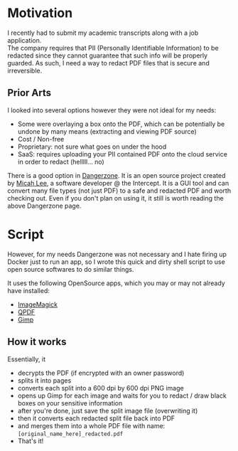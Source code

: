 # Motivation

I recently had to submit my academic transcripts along with a job application.  
The company requires that PII (Personally Identifiable Information) to be redacted since they cannot guarantee that such info will be properly guarded.
As such, I need a way to redact PDF files that is secure and irreversible.

## Prior Arts

I looked into several options however they were not ideal for my needs:

-   Some were overlaying a box onto the PDF, which can be potentially be undone by many means (extracting and viewing PDF source)
-   Cost / Non-free
-   Proprietary: not sure what goes on under the hood
-   SaaS: requires uploading your PII contained PDF onto the cloud service in order to redact (helllll... no)

There is a good option in [Dangerzone](https://dangerzone.rocks/about.html). It is an open source project created by [Micah Lee](https://theintercept.com/staff/micah-lee/), a software developer @ the Intercept.
It is a GUI tool and can convert many file types (not just PDF) to a safe and redacted PDF and worth checking out. Even if you don't plan on using it, it still is worth reading the above Dangerzone page.

# Script

However, for my needs Dangerzone was not necessary and I hate firing up Docker just to run an app, so I wrote this quick and dirty shell script to use open source softwares to do similar things.

It uses the following OpenSource apps, which you may or may not already have installed:

-   [ImageMagick](https://imagemagick.org/index.php)
-   [QPDF](https://qpdf.readthedocs.io/en/stable/)
-   [Gimp](https://www.gimp.org/)

## How it works

Essentially, it

-   decrypts the PDF (if encrypted with an owner password)
-   splits it into pages
-   converts each split into a 600 dpi by 600 dpi PNG image
-   opens up Gimp for each image and waits for you to redact / draw black boxes on your sensitive information
-   after you're done, just save the split image file (overwriting it)
-   then it converts each redacted split file back into PDF
-   and merges them into a whole PDF file with name: `[original_name_here]_redacted.pdf`
-   That's it!
